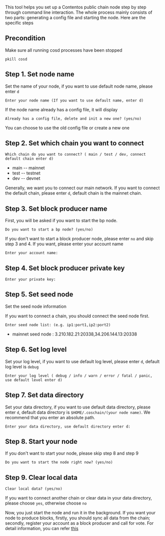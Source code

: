 This tool helps you set up a Contentos public chain node step by step through command line interaction.
The whole process mainly consists of two parts: generating a config file and starting the node. Here are the specific steps

## Precondition

Make sure all running cosd processes have been stopped
```
pkill cosd
```

## Step 1. Set node name

Set the name of your node, if you want to use default node name, please enter `d`
```
Enter your node name (If you want to use default name, enter d)
```

If the node name already has a config file, it will display

```
Already has a config file, delete and init a new one? (yes/no)
```

You can choose to use the old config file or create a new one

## Step 2. Set which chain you want to connect

```
Which chain do you want to connect? ( main / test / dev, connect default chain enter d)
```
* main -- mainnet
* test -- testnet
* dev  -- devnet

Generally, we want you to connect our main network.
If you want to connect the default chain, please enter `d`, default chain is the mainnet chain.

## Step 3. Set block producer name
First, you will be asked if you want to start the bp node.
```
Do you want to start a bp node? (yes/no)
```
If you don't want to start a block producer node, please enter `no` and skip step 3 and 4. If you want, please enter your account name
```
Enter your account name:
```

## Step 4. Set block producer private key
```
Enter your private key:
```

## Step 5. Set seed node

Set the seed node information

If you want to connect a chain, you should connect the seed node first.
```
Enter seed node list: (e.g. ip1:port1,ip2:port2)
```

* mainnet seed node : 3.210.182.21:20338,34.206.144.13:20338

## Step 6. Set log level

Set your log level, if you want to use default log level, please enter `d`, default log level is `debug`
```
Enter your log level ( debug / info / warn / error / fatal / panic, use default level enter d)
```

## Step 7. Set data directory

Set your data directory, if you want to use default data directory, please enter `d`, default data directory is `$HOME/.coschain/(your node name)`.
We recommend that you enter an absolute path.
```
Enter your data directory, use default directory enter d:
```

## Step 8. Start your node

If you don't want to start your node, please skip step 8 and step 9
```
Do you want to start the node right now? (yes/no)
```

## Step 9. Clear local data

```
Clear local data? (yes/no)
```
If you want to connect another chain or clear data in your data directory, please choose `yes`, otherwise choose `no`


Now, you just start the node and run it in the background. If you want your node to produce blocks, firstly, you should sync all data from the chain;
secondly, register your account as a block producer and call for vote. For detail information, you can refer [this](https://github.com/coschain/contentos-go/blob/dev/bp.md)